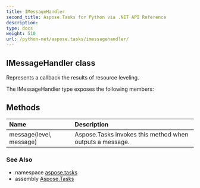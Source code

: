 ```yaml
---
title: IMessageHandler
second_title: Aspose.Tasks for Python via .NET API Reference
description: 
type: docs
weight: 510
url: /python-net/aspose.tasks/imessagehandler/
---
```


## IMessageHandler class

Represents a callback the results of resource leveling.

The IMessageHandler type exposes the following members:
## Methods
| Name | Description |
| :- | :- |
|message(level, message)|Aspose.Tasks invokes this method when outputs a message.|

### See Also

* namespace [aspose.tasks](/tasks/python-net/aspose.tasks/)
* assembly [Aspose.Tasks](/tasks/python-net/)

